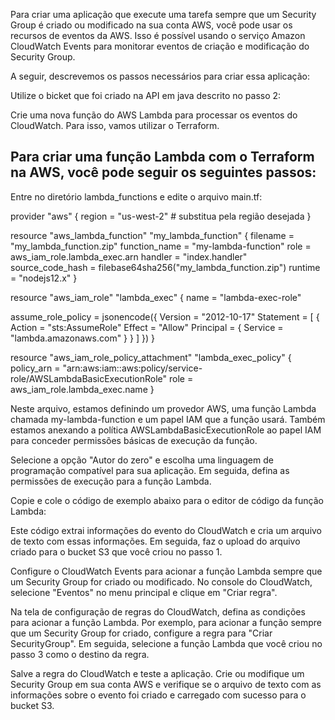 Para criar uma aplicação que execute uma tarefa sempre que um Security Group é criado ou modificado na sua conta AWS, você pode usar os recursos de eventos da AWS. Isso é possível usando o serviço Amazon CloudWatch Events para monitorar eventos de criação e modificação do Security Group.

A seguir, descrevemos os passos necessários para criar essa aplicação:

Utilize o bicket que foi criado na API em java descrito no passo 2:

Crie uma nova função do AWS Lambda para processar os eventos do CloudWatch. Para isso, vamos utilizar o Terraform.

Para criar uma função Lambda com o Terraform na AWS, você pode seguir os seguintes passos:
-------------------------

Entre no diretório lambda_functions e edite o arquivo main.tf:

provider "aws" {
  region = "us-west-2" # substitua pela região desejada
}

resource "aws_lambda_function" "my_lambda_function" {
  filename         = "my_lambda_function.zip"
  function_name    = "my-lambda-function"
  role             = aws_iam_role.lambda_exec.arn
  handler          = "index.handler"
  source_code_hash = filebase64sha256("my_lambda_function.zip")
  runtime          = "nodejs12.x"
}

resource "aws_iam_role" "lambda_exec" {
  name = "lambda-exec-role"
  
  assume_role_policy = jsonencode({
    Version = "2012-10-17"
    Statement = [
      {
        Action = "sts:AssumeRole"
        Effect = "Allow"
        Principal = {
          Service = "lambda.amazonaws.com"
        }
      }
    ]
  })
}

resource "aws_iam_role_policy_attachment" "lambda_exec_policy" {
  policy_arn = "arn:aws:iam::aws:policy/service-role/AWSLambdaBasicExecutionRole"
  role       = aws_iam_role.lambda_exec.name
}

Neste arquivo, estamos definindo um provedor AWS, uma função Lambda chamada my-lambda-function e um papel IAM que a função usará. Também estamos anexando a política AWSLambdaBasicExecutionRole ao papel IAM para conceder permissões básicas de execução da função.


Selecione a opção "Autor do zero" e escolha uma linguagem de programação compatível para sua aplicação. Em seguida, defina as permissões de execução para a função Lambda.

Copie e cole o código de exemplo abaixo para o editor de código da função Lambda:



Este código extrai informações do evento do CloudWatch e cria um arquivo de texto com essas informações. Em seguida, faz o upload do arquivo criado para o bucket S3 que você criou no passo 1.

Configure o CloudWatch Events para acionar a função Lambda sempre que um Security Group for criado ou modificado. No console do CloudWatch, selecione "Eventos" no menu principal e clique em "Criar regra".

Na tela de configuração de regras do CloudWatch, defina as condições para acionar a função Lambda. Por exemplo, para acionar a função sempre que um Security Group for criado, configure a regra para "Criar SecurityGroup". Em seguida, selecione a função Lambda que você criou no passo 3 como o destino da regra.

Salve a regra do CloudWatch e teste a aplicação. Crie ou modifique um Security Group em sua conta AWS e verifique se o arquivo de texto com as informações sobre o evento foi criado e carregado com sucesso para o bucket S3.
